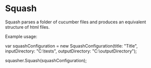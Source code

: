 # Squash

Squash parses a folder of cucumber files and produces an equivalent structure of html files.


Example usage:

var squashConfiguration = new SquashConfiguration(title: "Title",
                                    inputDirectory: "C:\tests",
                                    outputDirectory: "C:\outputDirectory");

squasher.Squash(squashConfiguration);
